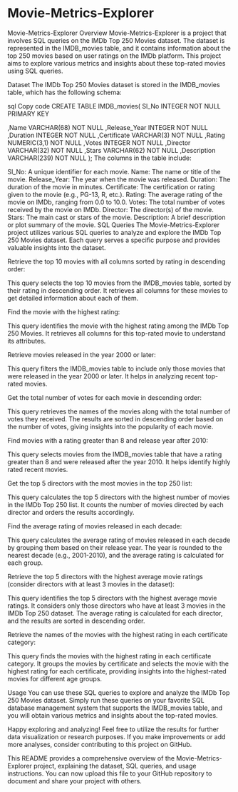 # Movie-Metrics-Explorer

Movie-Metrics-Explorer
Overview
Movie-Metrics-Explorer is a project that involves SQL queries on the IMDb Top 250 Movies dataset. The dataset is represented in the IMDB_movies table, and it contains information about the top 250 movies based on user ratings on the IMDb platform. This project aims to explore various metrics and insights about these top-rated movies using SQL queries.

Dataset
The IMDb Top 250 Movies dataset is stored in the IMDB_movies table, which has the following schema:

sql
Copy code
CREATE TABLE IMDB_movies(
   Sl_No        INTEGER  NOT NULL PRIMARY KEY 
   
  ,Name         VARCHAR(68) NOT NULL
  ,Release_Year INTEGER  NOT NULL
  ,Duration     INTEGER  NOT NULL
  ,Certificate  VARCHAR(3) NOT NULL
  ,Rating       NUMERIC(3,1) NOT NULL
  ,Votes        INTEGER  NOT NULL
  ,Director     VARCHAR(32) NOT NULL
  ,Stars        VARCHAR(62) NOT NULL
  ,Description  VARCHAR(239) NOT NULL
);
The columns in the table include:

Sl_No: A unique identifier for each movie.
Name: The name or title of the movie.
Release_Year: The year when the movie was released.
Duration: The duration of the movie in minutes.
Certificate: The certification or rating given to the movie (e.g., PG-13, R, etc.).
Rating: The average rating of the movie on IMDb, ranging from 0.0 to 10.0.
Votes: The total number of votes received by the movie on IMDb.
Director: The director(s) of the movie.
Stars: The main cast or stars of the movie.
Description: A brief description or plot summary of the movie.
SQL Queries
The Movie-Metrics-Explorer project utilizes various SQL queries to analyze and explore the IMDb Top 250 Movies dataset. Each query serves a specific purpose and provides valuable insights into the dataset.

Retrieve the top 10 movies with all columns sorted by rating in descending order:

This query selects the top 10 movies from the IMDB_movies table, sorted by their rating in descending order. It retrieves all columns for these movies to get detailed information about each of them.

Find the movie with the highest rating:

This query identifies the movie with the highest rating among the IMDb Top 250 Movies. It retrieves all columns for this top-rated movie to understand its attributes.

Retrieve movies released in the year 2000 or later:

This query filters the IMDB_movies table to include only those movies that were released in the year 2000 or later. It helps in analyzing recent top-rated movies.

Get the total number of votes for each movie in descending order:

This query retrieves the names of the movies along with the total number of votes they received. The results are sorted in descending order based on the number of votes, giving insights into the popularity of each movie.

Find movies with a rating greater than 8 and release year after 2010:

This query selects movies from the IMDB_movies table that have a rating greater than 8 and were released after the year 2010. It helps identify highly rated recent movies.

Get the top 5 directors with the most movies in the top 250 list:

This query calculates the top 5 directors with the highest number of movies in the IMDb Top 250 list. It counts the number of movies directed by each director and orders the results accordingly.

Find the average rating of movies released in each decade:

This query calculates the average rating of movies released in each decade by grouping them based on their release year. The year is rounded to the nearest decade (e.g., 2001-2010), and the average rating is calculated for each group.

Retrieve the top 5 directors with the highest average movie ratings (consider directors with at least 3 movies in the dataset):

This query identifies the top 5 directors with the highest average movie ratings. It considers only those directors who have at least 3 movies in the IMDb Top 250 dataset. The average rating is calculated for each director, and the results are sorted in descending order.

Retrieve the names of the movies with the highest rating in each certificate category:

This query finds the movies with the highest rating in each certificate category. It groups the movies by certificate and selects the movie with the highest rating for each certificate, providing insights into the highest-rated movies for different age groups.

Usage
You can use these SQL queries to explore and analyze the IMDb Top 250 Movies dataset. Simply run these queries on your favorite SQL database management system that supports the IMDB_movies table, and you will obtain various metrics and insights about the top-rated movies.

Happy exploring and analyzing! Feel free to utilize the results for further data visualization or research purposes. If you make improvements or add more analyses, consider contributing to this project on GitHub.

This README provides a comprehensive overview of the Movie-Metrics-Explorer project, explaining the dataset, SQL queries, and usage instructions. You can now upload this file to your GitHub repository to document and share your project with others.
